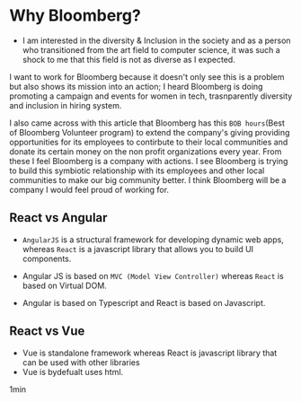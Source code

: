 # Why Bloomberg?
- I am interested in the diversity & Inclusion in the society and as a person who transitioned from the art field to computer science, it was such a shock to me that this field is not as diverse as I expected. 

I want to work for Bloomberg because it doesn't only see this is a problem but also shows its mission into an action; I heard Bloomberg is doing promoting a campaign and events for women in tech, trasnparently diversity and inclusion in hiring system. 

I also came across with this article that Bloomberg has this `BOB hours`(Best of Bloomberg Volunteer program) to extend the company's giving providing opportunities for its employees to contirbute to their local communities and donate its certain money on the non profit organizations every year. 
From these I feel Bloomberg is a company with actions. I see Bloomberg is trying to build this symbiotic relationship with its employees and other local communities to make our big community better. I think Bloomberg will be a company I would feel proud of working for. 

## React vs Angular

- `AngularJS` is a structural framework for developing dynamic web apps, whereas `React` is a javascript library that allows you to build UI components. 

- Angular JS is based on `MVC (Model View Controller)` whereas `React` is based on Virtual DOM. 
- Angular is based on Typescript and React is based on Javascript.

## React vs Vue
- Vue is standalone framework whereas React is javascript library that can be used with other libraries
- Vue is bydefualt uses html. 

1min 